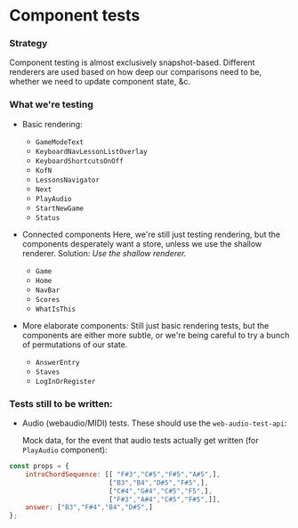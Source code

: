 # Component tests

### Strategy

Component testing is almost exclusively snapshot-based. Different renderers are
used based on how deep our comparisons need to be, whether we need to update 
component state, &c.

### What we're testing

* Basic rendering:
  * `GameModeText`
  * `KeyboardNavLessonListOverlay`
  * `KeyboardShortcutsOnOff`
  * `KofN`
  * `LessonsNavigator`
  * `Next`
  * `PlayAudio`
  * `StartNewGame`
  * `Status`

* Connected components
  Here, we're still just testing rendering, but the components desperately want
  a store, unless we use the shallow renderer. Solution: _Use the shallow
  renderer._
  * `Game`
  * `Home`
  * `NavBar`
  * `Scores`
  * `WhatIsThis`

* More elaborate components:
  Still just basic rendering tests, but the components are either more subtle,
  or we're being careful to try a bunch of permutations of our state.
  * `AnswerEntry`
  * `Staves`
  * `LogInOrRegister`

### Tests still to be written:

* Audio (webaudio/MIDI) tests. These should use the `web-audio-test-api`:
  
  Mock data, for the event that audio tests actually get written (for 
  `PlayAudio` component):
~~~javascript
const props = {
    introChordSequence: [[ "F#3","C#5","F#5","A#5",],
                         ["B3","B4","D#5","F#5",],
                         ["C#4","G#4","C#5","F5",],
                         ["F#3","A#4","C#5","F#5",]],
    answer: ["B3","F#4","B4","D#5",]
};
~~~
